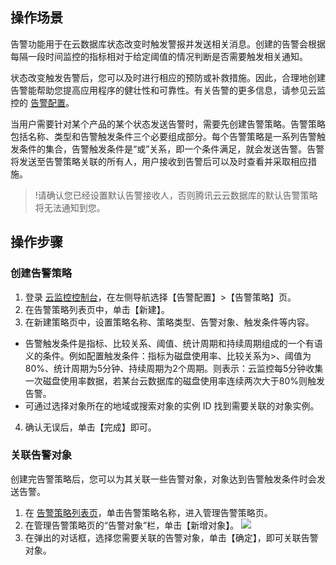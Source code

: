 
## 操作场景
告警功能用于在云数据库状态改变时触发警报并发送相关消息。创建的告警会根据每隔一段时间监控的指标相对于给定阈值的情况判断是否需要触发相关通知。

状态改变触发告警后，您可以及时进行相应的预防或补救措施。因此，合理地创建告警能帮助您提高应用程序的健壮性和可靠性。有关告警的更多信息，请参见云监控的 [告警配置](https://cloud.tencent.com/document/product/248/50398)。

当用户需要针对某个产品的某个状态发送告警时，需要先创建告警策略。告警策略包括名称、类型和告警触发条件三个必要组成部分。每个告警策略是一系列告警触发条件的集合，告警触发条件是“或”关系，即一个条件满足，就会发送告警。告警将发送至告警策略关联的所有人，用户接收到告警后可以及时查看并采取相应措施。

>!请确认您已经设置默认告警接收人，否则腾讯云云数据库的默认告警策略将无法通知到您。

## 操作步骤
### 创建告警策略
1. 登录 [云监控控制台](https://console.cloud.tencent.com/monitor/overview)，在左侧导航选择【告警配置】>【告警策略】页。
2. 在告警策略列表页中，单击【新建】。
3. 在新建策略页中，设置策略名称、策略类型、告警对象、触发条件等内容。
 - 告警触发条件是指标、比较关系、阈值、统计周期和持续周期组成的一个有语义的条件。例如配置触发条件：指标为磁盘使用率、比较关系为>、阈值为80%、统计周期为5分钟、持续周期为2个周期。则表示：云监控每5分钟收集一次磁盘使用率数据，若某台云数据库的磁盘使用率连续两次大于80%则触发告警。
 - 可通过选择对象所在的地域或搜索对象的实例 ID 找到需要关联的对象实例。
4. 确认无误后，单击【完成】即可。

### 关联告警对象
创建完告警策略后，您可以为其关联一些告警对象，对象达到告警触发条件时会发送告警。
1. 在 [告警策略列表页](https://console.cloud.tencent.com/monitor/alarm2/policy)，单击告警策略名称，进入管理告警策略页。
2. 在管理告警策略页的“告警对象”栏，单击【新增对象】。
![](https://main.qcloudimg.com/raw/cc39023f355c42fb70ba0f92cec9ac65.png)
3. 在弹出的对话框，选择您需要关联的告警对象，单击【确定】，即可关联告警对象。
